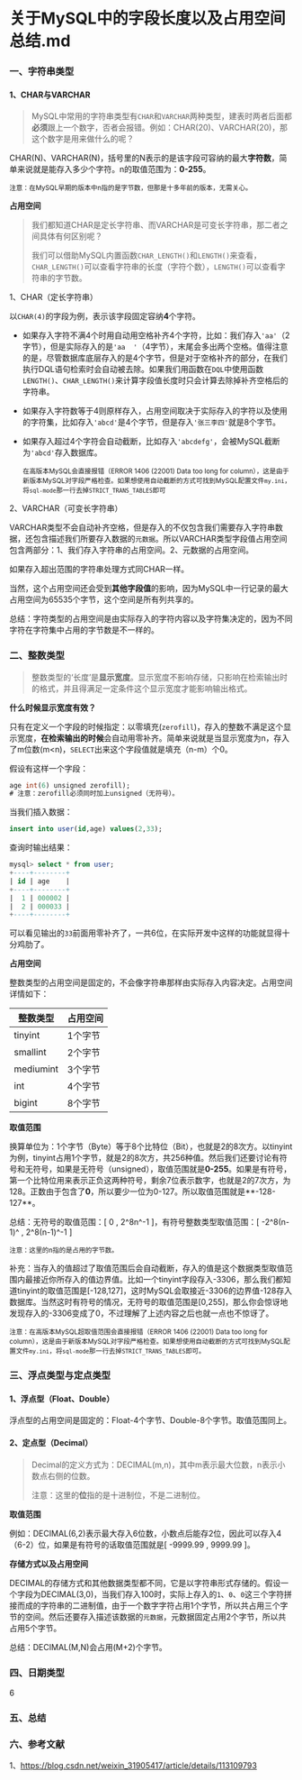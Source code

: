 # 关于MySQL中的字段长度以及占用空间总结.md

### 一、字符串类型

#### 1、CHAR与VARCHAR

> MySQL中常用的字符串类型有`CHAR`和`VARCHAR`两种类型，建表时两者后面都**必须**跟上一个数字，否者会报错。例如：CHAR(20)、VARCHAR(20)，那这个数字是用来做什么的呢？

CHAR(N)、VARCHAR(N)，括号里的N表示的是该字段可容纳的最大**字符数**，简单来说就是能存入多少个字符。n的取值范围为：**0-255**。

<small>注意：在MySQL早期的版本中n指的是字节数，但那是十多年前的版本，无需关心。</small>



**占用空间**

> 我们都知道CHAR是定长字符串、而VARCHAR是可变长字符串，那二者之间具体有何区别呢？
>
> 我们可以借助MySQL内置函数`CHAR_LENGTH()`和`LENGTH()`来查看，`CHAR_LENGTH()`可以查看字符串的长度（字符个数），`LENGTH()`可以查看字符串的字节数。

1、CHAR（定长字符串）

以`CHAR(4)`的字段为例，表示该字段固定容纳**4**个字符。

- 如果存入字符不满4个时用自动用空格补齐4个字符，比如：我们存入`'aa'`（2字节），但是实际存入的是`'aa  '`（4字节），末尾会多出两个空格。值得注意的是，尽管数据库底层存入的是4个字节，但是对于空格补齐的部分，在我们执行DQL语句检索时会自动被去除。如果我们用函数在`DQL`中使用函数`LENGTH()`、`CHAR_LENGTH()`来计算字段值长度时只会计算去除掉补齐空格后的字符串。

- 如果存入字符数等于4则原样存入，占用空间取决于实际存入的字符以及使用的字符集，比如存入`'abcd'`是4个字节，但是存入`'张三李四'`就是8个字节。

- 如果存入超过4个字符会自动截断，比如存入`'abcdefg'`，会被MySQL截断为`'abcd'`存入数据库。

  <small>在高版本MySQL会直接报错（ERROR 1406 (22001) Data too long for column），这是由于新版本MySQL对字段严格检查。如果想使用自动截断的方式可找到MySQL配置文件`my.ini`，将`sql-mode`那一行去掉`STRICT_TRANS_TABLES`即可</small>

2、VARCHAR（可变长字符串）

VARCHAR类型不会自动补齐空格，但是存入的不仅包含我们需要存入字符串数据，还包含描述我们所要存入数据的`元数据`。所以VARCHAR类型字段值占用空间包含两部分：1、我们存入字符串的占用空间。2、元数据的占用空间。

如果存入超出范围的字符串处理方式同CHAR一样。



当然，这个占用空间还会受到**其他字段值**的影响，因为MySQL中一行记录的最大占用空间为65535个字节，这个空间是所有列共享的。



总结：字符类型的占用空间是由实际存入的字符内容以及字符集决定的，因为不同字符在字符集中占用的字节数是不一样的。

### 二、整数类型

> 整数类型的‘长度’是**显示宽度**。显示宽度不影响存储，只影响在检索输出时的格式，并且得满足一定条件这个显示宽度才能影响输出格式。

**什么时候显示宽度有效？**

只有在定义一个字段的时候指定：以零填充(`zerofill`)，存入的整数不满足这个显示宽度，**在检索输出的时候**会自动用零补齐。简单来说就是当显示宽度为n，存入了m位数(m<n)，`SELECT`出来这个字段值就是填充（n-m）个0。

假设有这样一个字段：

```sql
age int(6) unsigned zerofill);
# 注意：zerofill必须同时加上unsigned（无符号）。
```

当我们插入数据：

```sql
insert into user(id,age) values(2,33);
```

查询时输出结果：

```sql
mysql> select * from user;
+----+--------+
| id | age    |
+----+--------+
|  1 | 000002 |
|  2 | 000033 |
+----+--------+
```

可以看见输出的`33`前面用零补齐了，一共6位，在实际开发中这样的功能就显得十分鸡肋了。

**占用空间**

整数类型的占用空间是固定的，不会像字符串那样由实际存入内容决定。占用空间详情如下：

| 整数类型  | 占用空间 |
| --------- | -------- |
| tinyint   | 1个字节  |
| smallint  | 2个字节  |
| mediumint | 3个字节  |
| int       | 4个字节  |
| bigint    | 8个字节  |



**取值范围**

换算单位为：1个字节（Byte）等于8个比特位（Bit），也就是2的8次方。以tinyint为例，tinyint占用1个字节，就是2的8次方，共256种值。然后我们还要讨论有符号和无符号，如果是无符号（unsigned），取值范围就是**0-255**。如果是有符号，第一个比特位用来表示正负这两种符号，剩余7位表示数字，也就是2的7次方，为128。正数由于包含了**0**，所以要少一位为0-127。所以取值范围就是**-128-127**。

总结：无符号的取值范围：[ 0 , 2^8n^-1 ]，有符号整数类型取值范围：[ -2^8(n-1)^ , 2^8(n-1)^-1 ]

<small>注意：这里的n指的是占用的字节数。</small>



补充：当存入的值超过了取值范围后会自动截断，存入的值是这个数据类型取值范围内最接近你所存入的值边界值。比如一个tinyint字段存入-3306，那么我们都知道tinyint的取值范围是[-128,127]，这时MySQL会取接近-3306的边界值-128存入数据库。当然这时有符号的情况，无符号的取值范围是[0,255]，那么你会惊讶地发现存入的-3306变成了0，不过理解了上述内容之后也就一点也不惊讶了。

<small>注意：在高版本MySQL超取值范围会直接报错（ERROR 1406 (22001) Data too long for column），这是由于新版本MySQL对字段严格检查。如果想使用自动截断的方式可找到MySQL配置文件`my.ini`，将`sql-mode`那一行去掉`STRICT_TRANS_TABLES`即可。</small>



### 三、浮点类型与定点类型

#### 1、浮点型（Float、Double）

浮点型的占用空间是固定的：Float-4个字节、Double-8个字节。取值范围同上。

#### 2、定点型（Decimal）

> Decimal的定义方式为：DECIMAL(m,n)，其中m表示最大位数，n表示小数点右侧的位数。
>
> 注意：这里的**位**指的是十进制位，不是二进制位。

**取值范围**

例如：DECIMAL(6,2)表示最大存入6位数，小数点后能存2位，因此可以存入4（6-2）位，如果是有符号的话取值范围就是[ -9999.99 , 9999.99 ]。

**存储方式以及占用空间**

DECIMAL的存储方式和其他数据类型都不同，它是以字符串形式存储的。假设一个字段为DECIMAL(3,0)，当我们存入100时，实际上存入的`1`、`0`、`0`这三个字符拼接而成的字符串的二进制值，由于一个数字字符占用1个字节，所以共占用三个字节的空间。然后还要存入描述该数据的`元数据`，元数据固定占用2个字节，所以共占用5个字节。

总结：DECIMAL(M,N)会占用(M+2)个字节。

### 四、日期类型

6

### 五、总结



### 六、参考文献

1、[https://blog.csdn.net/weixin_31905417/article/details/113109793     ](https://blog.csdn.net/weixin_31905417/article/details/113109793)

